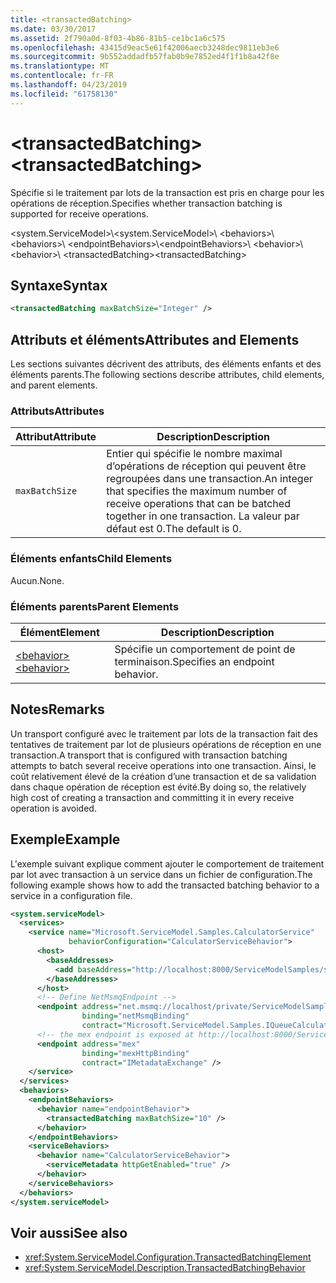 ```yaml
---
title: <transactedBatching>
ms.date: 03/30/2017
ms.assetid: 2f790a0d-8f03-4b86-81b5-ce1bc1a6c575
ms.openlocfilehash: 43415d9eac5e61f42006aecb3248dec9811eb3e6
ms.sourcegitcommit: 9b552addadfb57fab0b9e7852ed4f1f1b8a42f8e
ms.translationtype: MT
ms.contentlocale: fr-FR
ms.lasthandoff: 04/23/2019
ms.locfileid: "61758130"
---
```

# <a name="transactedbatching"></a><span data-ttu-id="c784c-101">\<transactedBatching></span><span class="sxs-lookup"><span data-stu-id="c784c-101">\<transactedBatching></span></span>

<span data-ttu-id="c784c-102">Spécifie si le traitement par lots de la transaction est pris en charge pour les opérations de réception.</span><span class="sxs-lookup"><span data-stu-id="c784c-102">Specifies whether transaction batching is supported for receive operations.</span></span>

<span data-ttu-id="c784c-103">\<system.ServiceModel>\\</span><span class="sxs-lookup"><span data-stu-id="c784c-103">\<system.ServiceModel>\\</span></span>
<span data-ttu-id="c784c-104">\<behaviors>\\</span><span class="sxs-lookup"><span data-stu-id="c784c-104">\<behaviors>\\</span></span>
<span data-ttu-id="c784c-105">\<endpointBehaviors>\\</span><span class="sxs-lookup"><span data-stu-id="c784c-105">\<endpointBehaviors>\\</span></span>
<span data-ttu-id="c784c-106">\<behavior>\\</span><span class="sxs-lookup"><span data-stu-id="c784c-106">\<behavior>\\</span></span>
<span data-ttu-id="c784c-107">\<transactedBatching></span><span class="sxs-lookup"><span data-stu-id="c784c-107">\<transactedBatching></span></span>

## <a name="syntax"></a><span data-ttu-id="c784c-108">Syntaxe</span><span class="sxs-lookup"><span data-stu-id="c784c-108">Syntax</span></span>

```xml
<transactedBatching maxBatchSize="Integer" />
```

## <a name="attributes-and-elements"></a><span data-ttu-id="c784c-109">Attributs et éléments</span><span class="sxs-lookup"><span data-stu-id="c784c-109">Attributes and Elements</span></span>

<span data-ttu-id="c784c-110">Les sections suivantes décrivent des attributs, des éléments enfants et des éléments parents.</span><span class="sxs-lookup"><span data-stu-id="c784c-110">The following sections describe attributes, child elements, and parent elements.</span></span>

### <a name="attributes"></a><span data-ttu-id="c784c-111">Attributs</span><span class="sxs-lookup"><span data-stu-id="c784c-111">Attributes</span></span>

|<span data-ttu-id="c784c-112">Attribut</span><span class="sxs-lookup"><span data-stu-id="c784c-112">Attribute</span></span>|<span data-ttu-id="c784c-113">Description</span><span class="sxs-lookup"><span data-stu-id="c784c-113">Description</span></span>|
|---------------|-----------------|
|`maxBatchSize`|<span data-ttu-id="c784c-114">Entier qui spécifie le nombre maximal d’opérations de réception qui peuvent être regroupées dans une transaction.</span><span class="sxs-lookup"><span data-stu-id="c784c-114">An integer that specifies the maximum number of receive operations that can be batched together in one transaction.</span></span> <span data-ttu-id="c784c-115">La valeur par défaut est 0.</span><span class="sxs-lookup"><span data-stu-id="c784c-115">The default is 0.</span></span>|

### <a name="child-elements"></a><span data-ttu-id="c784c-116">Éléments enfants</span><span class="sxs-lookup"><span data-stu-id="c784c-116">Child Elements</span></span>

<span data-ttu-id="c784c-117">Aucun.</span><span class="sxs-lookup"><span data-stu-id="c784c-117">None.</span></span>

### <a name="parent-elements"></a><span data-ttu-id="c784c-118">Éléments parents</span><span class="sxs-lookup"><span data-stu-id="c784c-118">Parent Elements</span></span>

|<span data-ttu-id="c784c-119">Élément</span><span class="sxs-lookup"><span data-stu-id="c784c-119">Element</span></span>|<span data-ttu-id="c784c-120">Description</span><span class="sxs-lookup"><span data-stu-id="c784c-120">Description</span></span>|
|-------------|-----------------|
|[<span data-ttu-id="c784c-121">\<behavior></span><span class="sxs-lookup"><span data-stu-id="c784c-121">\<behavior></span></span>](../../../../../docs/framework/configure-apps/file-schema/wcf/behavior-of-endpointbehaviors.md)|<span data-ttu-id="c784c-122">Spécifie un comportement de point de terminaison.</span><span class="sxs-lookup"><span data-stu-id="c784c-122">Specifies an endpoint behavior.</span></span>|

## <a name="remarks"></a><span data-ttu-id="c784c-123">Notes</span><span class="sxs-lookup"><span data-stu-id="c784c-123">Remarks</span></span>

<span data-ttu-id="c784c-124">Un transport configuré avec le traitement par lots de la transaction fait des tentatives de traitement par lot de plusieurs opérations de réception en une transaction.</span><span class="sxs-lookup"><span data-stu-id="c784c-124">A transport that is configured with transaction batching attempts to batch several receive operations into one transaction.</span></span> <span data-ttu-id="c784c-125">Ainsi, le coût relativement élevé de la création d’une transaction et de sa validation dans chaque opération de réception est évité.</span><span class="sxs-lookup"><span data-stu-id="c784c-125">By doing so, the relatively high cost of creating a transaction and committing it in every receive operation is avoided.</span></span>

## <a name="example"></a><span data-ttu-id="c784c-126">Exemple</span><span class="sxs-lookup"><span data-stu-id="c784c-126">Example</span></span>

<span data-ttu-id="c784c-127">L'exemple suivant explique comment ajouter le comportement de traitement par lot avec transaction à un service dans un fichier de configuration.</span><span class="sxs-lookup"><span data-stu-id="c784c-127">The following example shows how to add the transacted batching behavior to a service in a configuration file.</span></span>

```xml
<system.serviceModel>
  <services>
    <service name="Microsoft.ServiceModel.Samples.CalculatorService"
             behaviorConfiguration="CalculatorServiceBehavior">
      <host>
        <baseAddresses>
          <add baseAddress="http://localhost:8000/ServiceModelSamples/service" />
        </baseAddresses>
      </host>
      <!-- Define NetMsmqEndpoint -->
      <endpoint address="net.msmq://localhost/private/ServiceModelSamples"
                binding="netMsmqBinding"
                contract="Microsoft.ServiceModel.Samples.IQueueCalculator" />
      <!-- the mex endpoint is exposed at http://localhost:8000/ServiceModelSamples/service/mex -->
      <endpoint address="mex"
                binding="mexHttpBinding"
                contract="IMetadataExchange" />
    </service>
  </services>
  <behaviors>
    <endpointBehaviors>
      <behavior name="endpointBehavior">
        <transactedBatching maxBatchSize="10" />
      </behavior>
    </endpointBehaviors>
    <serviceBehaviors>
      <behavior name="CalculatorServiceBehavior">
        <serviceMetadata httpGetEnabled="true" />
      </behavior>
    </serviceBehaviors>
  </behaviors>
</system.serviceModel>
```

## <a name="see-also"></a><span data-ttu-id="c784c-128">Voir aussi</span><span class="sxs-lookup"><span data-stu-id="c784c-128">See also</span></span>

- <xref:System.ServiceModel.Configuration.TransactedBatchingElement>
- <xref:System.ServiceModel.Description.TransactedBatchingBehavior>
